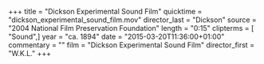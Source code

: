 +++
title = "Dickson Experimental Sound Film"
quicktime = "dickson_experimental_sound_film.mov"
director_last = "Dickson"
source = "2004 National Film Preservation Foundation"
length = "0:15"
clipterms = [ "Sound",]
year = "ca. 1894"
date = "2015-03-20T11:36:00+01:00"
commentary = ""
film = "Dickson Experimental Sound Film"
director_first = "W.K.L."
+++

